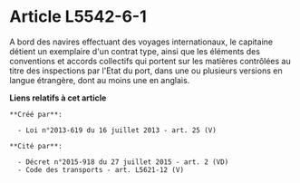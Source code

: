 # Article L5542-6-1

A bord des navires effectuant des voyages internationaux, le capitaine détient un exemplaire d'un contrat type, ainsi que les
éléments des conventions et accords collectifs qui portent sur les matières contrôlées au titre des inspections par l'Etat du
port, dans une ou plusieurs versions en langue étrangère, dont au moins une en anglais.

**Liens relatifs à cet article**

	**Créé par**:

	  - Loi n°2013-619 du 16 juillet 2013 - art. 25 (V)

	**Cité par**:

	  - Décret n°2015-918 du 27 juillet 2015 - art. 2 (VD)
	  - Code des transports - art. L5621-12 (V)

